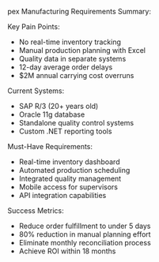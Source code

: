 pex Manufacturing Requirements Summary:

Key Pain Points:
- No real-time inventory tracking
- Manual production planning with Excel
- Quality data in separate systems
- 12-day average order delays
- $2M annual carrying cost overruns

Current Systems:
- SAP R/3 (20+ years old)
- Oracle 11g database
- Standalone quality control systems
- Custom .NET reporting tools

Must-Have Requirements:
- Real-time inventory dashboard
- Automated production scheduling
- Integrated quality management
- Mobile access for supervisors
- API integration capabilities

Success Metrics:
- Reduce order fulfillment to under 5 days
- 80% reduction in manual planning effort
- Eliminate monthly reconciliation process
- Achieve ROI within 18 months